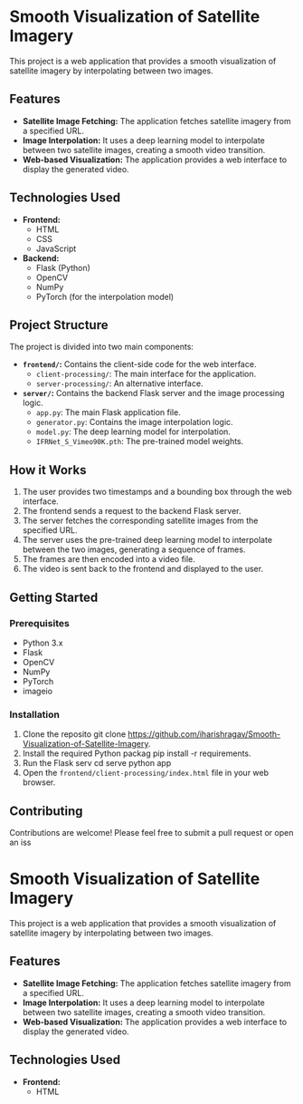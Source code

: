 

 # Smooth Visualization of Satellite Imagery
 
 This project is a web application that provides a smooth visualization of satellite imagery by interpolating between two images.
 
 ## Features
 
 -   **Satellite Image Fetching:** The application fetches satellite imagery from a specified URL.
 -   **Image Interpolation:** It uses a deep learning model to interpolate between two satellite images, creating a smooth video transition.
 -   **Web-based Visualization:** The application provides a web interface to display the generated video.
 
 ## Technologies Used
 
 -   **Frontend:**
     -   HTML
     -   CSS
     -   JavaScript
 -   **Backend:**
     -   Flask (Python)
     -   OpenCV
     -   NumPy
     -   PyTorch (for the interpolation model)
 
 ## Project Structure
 
 The project is divided into two main components:
 
 -   **`frontend/`:** Contains the client-side code for the web interface.
     -   `client-processing/`: The main interface for the application.
     -   `server-processing/`: An alternative interface.
 -   **`server/`:** Contains the backend Flask server and the image processing logic.
     -   `app.py`: The main Flask application file.
     -   `generator.py`: Contains the image interpolation logic.
     -   `model.py`: The deep learning model for interpolation.
     -   `IFRNet_S_Vimeo90K.pth`: The pre-trained model weights.
 
 ## How it Works
 
 1.  The user provides two timestamps and a bounding box through the web interface.
 2.  The frontend sends a request to the backend Flask server.
 3.  The server fetches the corresponding satellite images from the specified URL.
 4.  The server uses the pre-trained deep learning model to interpolate between the two images, generating a sequence of frames.
 5.  The frames are then encoded into a video file.
 6.  The video is sent back to the frontend and displayed to the user.
 
 ## Getting Started
 
 ### Prerequisites
 
 -   Python 3.x
 -   Flask
 -   OpenCV
 -   NumPy
 -   PyTorch
 -   imageio
 
 ### Installation
 
 1.  Clone the reposito git clone https://github.com/iharishragav/Smooth-Visualization-of-Satellite-Imagery.
2.  Install the required Python packag pip install -r requirements.
3.  Run the Flask serv cd serve python app
4.  Open the `frontend/client-processing/index.html` file in your web browser.

## Contributing

Contributions are welcome! Please feel free to submit a pull request or open an iss
 # Smooth Visualization of Satellite Imagery
 
 This project is a web application that provides a smooth visualization of satellite imagery by interpolating between two images.
 
 ## Features
 
 -   **Satellite Image Fetching:** The application fetches satellite imagery from a specified URL.
 -   **Image Interpolation:** It uses a deep learning model to interpolate between two satellite images, creating a smooth video transition.
 -   **Web-based Visualization:** The application provides a web interface to display the generated video.
 
 ## Technologies Used
 
 -   **Frontend:**
     -   HTML
